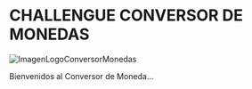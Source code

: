 # CHALLENGUE CONVERSOR DE MONEDAS


![ImagenLogoConversorMonedas](https://github.com/user-attachments/assets/d695032d-c2f0-48f2-b5a9-618fea4b015d)

Bienvenidos al Conversor de Moneda...

